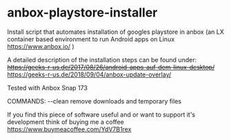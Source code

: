 # anbox-playstore-installer
Install script that automates installation of googles playstore in anbox (an LX container based environment to run Android apps on Linux https://www.anbox.io/ )

A detailed description of the installation steps can be found under: 
~~https://geeks-r-us.de/2017/08/26/android-apps-auf-dem-linux-desktop/~~
https://geeks-r-us.de/2018/09/04/anbox-update-overlay/

Tested with Anbox Snap 173

COMMANDS:
 --clean    remove downloads and temporary files

If you find this piece of software useful and or want to support it's development think of buying me a coffee https://www.buymeacoffee.com/YdV7B1rex
